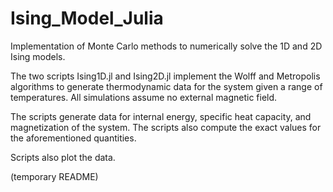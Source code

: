 # Ising_Model_Julia
Implementation of Monte Carlo methods to numerically solve the 1D and 2D Ising models.

The two scripts Ising1D.jl and Ising2D.jl implement the Wolff and Metropolis algorithms to generate thermodynamic data for the system given a range of temperatures.
All simulations assume no external magnetic field.

The scripts generate data for internal energy, specific heat capacity, and magnetization of the system. The scripts also compute the exact values for the aforementioned quantities.

Scripts also plot the data.

(temporary README)
